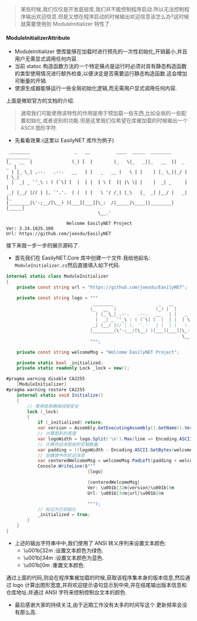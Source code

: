 > 某些时候,我们仅仅是开发底层库,我们并不能控制程序启动.所以无法控制程序输出欢迎信息.但是又想在程序启动的时候输出欢迎信息该怎么办?这时候就需要使用到 ModuleInitializer 特性了.

#### ModuleInitializerAttribute

- ModuleInitializer 使库能够在加载时进行预先的一次性初始化,开销最小,并且用户无需显式调用任何内容.
- 当前 statoc 构造函数方法的一个特定痛点是运行时必须对具有静态构造函数的类型使用情况进行额外检查,以便决定是否需要运行静态构造函数.这会增加可衡量的开销.
- 使源生成器能够运行一些全局初始化逻辑,而无需用户显式调用任何内容.

上面是微软官方的文档的介绍.

> 通常我们可能使用该特性的作用是用于预加载一些东西,比如全局的一些配置初始化,或者说别的功能.但是这里我们仅希望在库被加载的时候输出一个 ASCII 图形字符.

- 先看看效果:(这里以 EasilyNET 库作为例子)

```shell
 ________                 _   __          ____  _____  ________  _________
|_   __  |               (_) [  |        |_   \|_   _||_   __  ||  _   _  |
  | |_ \_| ,--.   .--.   __   | |   _   __ |   \ | |    | |_ \_||_/ | | \_|
  |  _| _ `'_\ : ( (`\] [  |  | |  [ \ [  ]| |\ \| |    |  _| _     | |
 _| |__/ |// | |, `'.'.  | |  | |   \ '/ /_| |_\   |_  _| |__/ |   _| |_
|________|\'-;__/[\__) )[___][___][\_:  /|_____|\____||________|  |_____|
                                   \__.'

                       Welcome EasilyNET Project
Ver: 3.24.1025.100
Url: https://github.com/joesdu/EasilyNET
```

接下来就一步一步的展示源码了.

- 首先我们在 EasilyNET.Core 库中创建一个文件.我给他起名: `ModuleInitializer.cs`然后直接填入如下代码.

```csharp
internal static class ModuleInitializer
{
    private const string url = "https://github.com/joesdu/EasilyNET";

    private const string logo = """
                                 ________                 _   __          ____  _____  ________  _________
                                |_   __  |               (_) [  |        |_   \|_   _||_   __  ||  _   _  |
                                  | |_ \_| ,--.   .--.   __   | |   _   __ |   \ | |    | |_ \_||_/ | | \_|
                                  |  _| _ `'_\ : ( (`\] [  |  | |  [ \ [  ]| |\ \| |    |  _| _     | |
                                 _| |__/ |// | |, `'.'.  | |  | |   \ '/ /_| |_\   |_  _| |__/ |   _| |_
                                |________|\'-;__/[\__) )[___][___][\_:  /|_____|\____||________|  |_____|
                                                                   \__.'
                                """;

    private const string welcomeMsg = "Welcome EasilyNET Project";

    private static bool _initialized;
    private static readonly Lock _lock = new();

#pragma warning disable CA2255
    [ModuleInitializer]
#pragma warning restore CA2255
    internal static void Initialize()
    {
        // 使用锁来确保线程安全
        lock (_lock)
        {
            if (_initialized) return;
            var version = Assembly.GetExecutingAssembly().GetName().Version?.ToString() ?? "未知版本";
            // 计算图形的宽度
            var logoWidth = logo.Split('\n').Max(line => Encoding.ASCII.GetBytes(line).Length);
            // 计算欢迎消息前的空格数量
            var padding = ((logoWidth - Encoding.ASCII.GetBytes(welcomeMsg).Length) / 2) - 3;
            // 创建居中的欢迎消息
            var centeredWelcomeMsg = welcomeMsg.PadLeft(padding + welcomeMsg.Length);
            Console.WriteLine($"""
                               {logo}

                               {centeredWelcomeMsg}
                               Ver: \u001b[32m{version}\u001b[0m
                               Url: \u001b[34m{url}\u001b[0m

                               """);
            // 标记为已初始化
            _initialized = true;
        }
    }
}
```

- 上述的输出字符串中中,我们使用了 ANSI 转义序列来设置文本颜色:
  - \u001b[32m :设置文本颜色为绿色.
  - \u001b[34m :设置文本颜色为蓝色.
  - \u001b[0m :重置文本颜色.

通过上面的代码,则会在程序集被加载的时候,获取该程序集本身的版本信息,然后通过 logo 计算出图形宽度,并将欢迎提示语句显示到中央,并在结尾输出版本信息和仓库地址.并通过 ANSI 字符来控制控制台文本的颜色.

- 最后感谢大家的持续关注,由于近期工作没有太多的时间写这个.更新频率会没有那么高.
